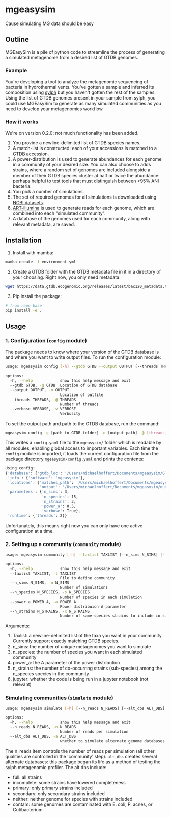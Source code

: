 # mgeasysim

Cause simulating MG data should be easy

## Outline

MGEasySim is a pile of python code to streamline the process of generating a simulated metagenome from a desired list of GTDB genomes.

### Example

You're developing a tool to analyze the metagenomic sequencing of bacteria in hydrothermal vents. You've gotten a sample and inferred its composition using [sylph](https://github.com/bluenote-1577/sylph) but you haven't gotten the rest of the samples. Using the list of GTDB genomes present in your sample from sylph, you could use MGEasySim to generate as many simulated communities as you need to develop your metagenomics workflow.

### How it works

We're on version 0.2.0: not much functionality has been added.

1. You provide a newline-delimited list of GTDB species names.
2. A match-list is constructed: each of your accessions is matched to a GTDB accession. 
3. A power-distribution is used to generate abundances for each genome in a community of your desired size. You can also choose to adds strains, where a random set of genomes are included alongside a member of their GTDB species cluster at half or twice the abundance: perhaps helpful to test tools that must distinguish between >95% ANI bacteria.
4. You pick a number of simulations.
5. The set of required genomes for all simulations is downloaded using [NCBI datasets](https://github.com/ncbi/datasets).
6. [ART-illumina](https://www.niehs.nih.gov/research/resources/software/biostatistics/art) is used to generate reads for each genome, which are combined into each "simulated community".
7. A database of the genomes used for each community, along with relevant metadata, are saved.

## Installation

1. Install with mamba:

```bash
mamba create -f environment.yml
```

2. Create a GTDB folder with the GTDB metadata file in it in a directory of your choosing. Right now, you only need metadata.

```bash
wget https://data.gtdb.ecogenomic.org/releases/latest/bac120_metadata.tsv.gz
```

3. Pip install the package:

```bash
# from repo base
pip install -e .
```

## Usage

### 1. Configuration (`config` module)
The package needs to know where your version of the GTDB database is and where you want to write output files. To run the configuration module:
```bash
usage: mgeasysim config [-h] --gtdb GTDB --output OUTPUT [--threads THREADS] [--verbose VERBOSE]

options:
  -h, --help            show this help message and exit
  --gtdb GTDB, -g GTDB  Location of GTDB database
  --output OUTPUT, -o OUTPUT
                        Location of outfile
  --threads THREADS, -@ THREADS
                        Number of threads
  --verbose VERBOSE, -v VERBOSE
                        Verbosity
```

To set the output path and path to the GTDB database, run the command:

```bash
mgeasysim config -g [path to GTDB folder] -o [output path] -@ [threads]
```
This writes a `config.yaml` file to the `mgeasysim/` folder which is readable by all modules, enabling global access to important variables.
Each time the `config` module is imported, it loads the current configuration file from the package directory `mgeasysim/config.yaml` and prints the contents:

```bash
Using config:
{'database': {'gtdb_loc': '/Users/michaelhoffert/Documents/mgeasysim/GTDB_r220'},
 'info': {'software': 'mgeasysim'},
 'locations': {'matches_path': '/Users/michaelhoffert/Documents/mgeasysim/output_test/matches.tsv.gz',
               'output': '/Users/michaelhoffert/Documents/mgeasysim/output_test'},
 'parameters': {'n_sims': 3,
                'n_species': 15,
                'n_strains': 3,
                'power_a': 0.5,
                'verbose': True},
 'runtime': {'threads': 2}}
```

Unfortunately, this means right now you can only have one active configuration at a time.

### 2. Setting up a community (`community` module)

```bash
usage: mgeasysim community [-h] --taxlist TAXLIST [--n_sims N_SIMS] [--n_species N_SPECIES] [--power_a POWER_A] [--n_strains N_STRAINS]

options:
  -h, --help            show this help message and exit
  --taxlist TAXLIST, -t TAXLIST
                        File to define community
  --n_sims N_SIMS, -n N_SIMS
                        Number of simulations
  --n_species N_SPECIES, -s N_SPECIES
                        Number of species in each simulation
  --power_a POWER_A, -a POWER_A
                        Power distribuion A parameter
  --n_strains N_STRAINS, -x N_STRAINS
                        Number of same-species strains to include in simulation
```

Arguments:

1. Taxlist: a newline-delimited list of the taxa you want in your community. Currently support exactly matching GTDB species.
2. n_sims: the number of unique metagenomes you want to simulate
3. n_species: the number of species you want in each simulated community
4. power_a: the A parameter of the power distribution
5. n_strains: the number of co-occurring strains (sub-species) among the n_species species in the community
6. jupyter: whether the code is being run in a jupyter notebook (not relevant) 

### Simulating communities (`simulate` module)

```bash
usage: mgeasysim simulate [-h] [--n_reads N_READS] [--alt_dbs ALT_DBS]

options:
  -h, --help            show this help message and exit
  --n_reads N_READS, -n N_READS
                        Number of reads per simulation
  --alt_dbs ALT_DBS, -a ALT_DBS
                        whether to simulate alternate genome databases
```

The n_reads item controls the number of reads per simulation (all other qualities are controlled in the 'community' step). `alt_dbs` creates several alternate databases: this package began its life as a method of testing the sylph metagenomic profiler. The alt dbs include:

* full: all strains
* incomplete: some strains have lowered completeness
* primary: only primary strains included
* secondary: only secondary strains included
* neither: neither genome for species with strains included
* contam: some genomes are contaminated with E. coli, P. acnes, or Cutibacterium.
